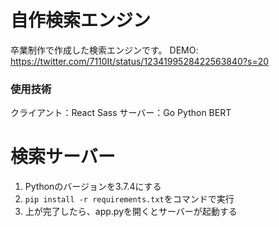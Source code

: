 # 自作検索エンジン
卒業制作で作成した検索エンジンです。
DEMO:
https://twitter.com/7110It/status/1234199528422563840?s=20

### 使用技術
クライアント：React Sass
サーバー：Go Python BERT

# 検索サーバー
1. Pythonのバージョンを3.7.4にする
2. `pip install -r requirements.txt`をコマンドで実行
3. 上が完了したら、app.pyを開くとサーバーが起動する
